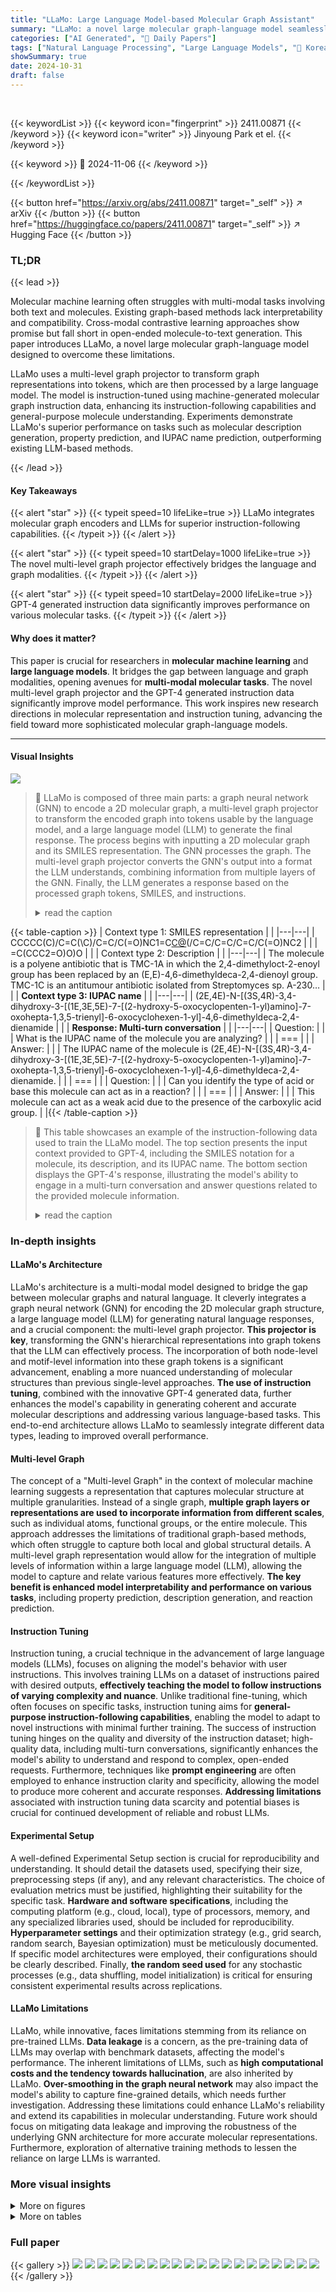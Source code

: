 ```yaml
---
title: "LLaMo: Large Language Model-based Molecular Graph Assistant"
summary: "LLaMo: a novel large molecular graph-language model seamlessly integrates molecular graph encoders and LLMs, achieving state-of-the-art performance in molecule description generation, property predict..."
categories: ["AI Generated", "🤗 Daily Papers"]
tags: ["Natural Language Processing", "Large Language Models", "🏢 Korea University",]
showSummary: true
date: 2024-10-31
draft: false
---
```


<br>

{{< keywordList >}}
{{< keyword icon="fingerprint" >}} 2411.00871 {{< /keyword >}}
{{< keyword icon="writer" >}} Jinyoung Park et el. {{< /keyword >}}
 
{{< keyword >}} 🤗 2024-11-06 {{< /keyword >}}
 
{{< /keywordList >}}

{{< button href="https://arxiv.org/abs/2411.00871" target="_self" >}}
↗ arXiv
{{< /button >}}
{{< button href="https://huggingface.co/papers/2411.00871" target="_self" >}}
↗ Hugging Face
{{< /button >}}


### TL;DR


{{< lead >}}

Molecular machine learning often struggles with multi-modal tasks involving both text and molecules.  Existing graph-based methods lack interpretability and compatibility.  Cross-modal contrastive learning approaches show promise but fall short in open-ended molecule-to-text generation. This paper introduces LLaMo, a novel large molecular graph-language model designed to overcome these limitations. 

LLaMo uses a multi-level graph projector to transform graph representations into tokens, which are then processed by a large language model.  The model is instruction-tuned using machine-generated molecular graph instruction data, enhancing its instruction-following capabilities and general-purpose molecule understanding.  Experiments demonstrate LLaMo's superior performance on tasks such as molecular description generation, property prediction, and IUPAC name prediction, outperforming existing LLM-based methods.

{{< /lead >}}


#### Key Takeaways

{{< alert "star" >}}
{{< typeit speed=10 lifeLike=true >}} LLaMo integrates molecular graph encoders and LLMs for superior instruction-following capabilities. {{< /typeit >}}
{{< /alert >}}

{{< alert "star" >}}
{{< typeit speed=10 startDelay=1000 lifeLike=true >}} The novel multi-level graph projector effectively bridges the language and graph modalities. {{< /typeit >}}
{{< /alert >}}

{{< alert "star" >}}
{{< typeit speed=10 startDelay=2000 lifeLike=true >}} GPT-4 generated instruction data significantly improves performance on various molecular tasks. {{< /typeit >}}
{{< /alert >}}

#### Why does it matter?
This paper is crucial for researchers in **molecular machine learning** and **large language models**. It bridges the gap between language and graph modalities, opening avenues for **multi-modal molecular tasks**. The novel multi-level graph projector and the GPT-4 generated instruction data significantly improve model performance. This work inspires new research directions in molecular representation and instruction tuning, advancing the field toward more sophisticated molecular graph-language models.

------
#### Visual Insights



![](https://arxiv.org/html/2411.00871/x1.png)

> 🔼 LLaMo is composed of three main parts: a graph neural network (GNN) to encode a 2D molecular graph, a multi-level graph projector to transform the encoded graph into tokens usable by the language model, and a large language model (LLM) to generate the final response.  The process begins with inputting a 2D molecular graph and its SMILES representation. The GNN processes the graph. The multi-level graph projector converts the GNN's output into a format the LLM understands, combining information from multiple layers of the GNN. Finally, the LLM generates a response based on the processed graph tokens, SMILES, and instructions.
> <details>
> <summary>read the caption</summary>
> Figure 1: Overall framework of LLaMo. LLaMo consists of a graph neural network, a multi-level graph projector, and a large language model. It first encodes an input 2D molecular graph with the graph neural network and then converts the encoded graph into molecular graph tokens with the multi-level graph projector. Finally, the large language model generates the instruction-following response given the input SMILES, graph tokens, and the instruction.
> </details>





{{< table-caption >}}
| Context type 1: SMILES representation |  | 
|---|---| 
| CCCCC(C)/C=C(\C)/C=C/C(=O)NC1=C[C@]([C@@H](CC1=O)O)(/C=C/C=C/C=C/C(=O)NC2 |  | 
| =C(CCC2=O)O)O |  | 
| Context type 2: Description |  | 
|---|---| 
| The molecule is a polyene antibiotic that is TMC-1A in which the 2,4-dimethyloct-2-enoyl group has been replaced by an (E,E)-4,6-dimethyldeca-2,4-dienoyl group. TMC-1C is an antitumour antibiotic isolated from Streptomyces sp. A-230…<omitted> |  | 
| **Context type 3: IUPAC name** |  | 
|---|---| 
| (2E,4E)-N-[(3S,4R)-3,4-dihydroxy-3-[(1E,3E,5E)-7-[(2-hydroxy-5-oxocyclopenten-1-yl)amino]-7-oxohepta-1,3,5-trienyl]-6-oxocyclohexen-1-yl]-4,6-dimethyldeca-2,4-dienamide |  | 
| **Response: Multi-turn conversation** |  | 
|---|---| 
| Question: |  | 
| What is the IUPAC name of the molecule you are analyzing? |  | 
| === |  | 
| Answer: |  | 
| The IUPAC name of the molecule is (2E,4E)-N-[(3S,4R)-3,4-dihydroxy-3-[(1E,3E,5E)-7-[(2-hydroxy-5-oxocyclopenten-1-yl)amino]-7-oxohepta-1,3,5-trienyl]-6-oxocyclohexen-1-yl]-4,6-dimethyldeca-2,4-dienamide. |  | 
| === |  | 
| Question: |  | 
| Can you identify the type of acid or base this molecule can act as in a reaction? |  | 
| === |  | 
| Answer: |  | 
| This molecule can act as a weak acid due to the presence of the carboxylic acid group. |  |{{< /table-caption >}}

> 🔼 This table showcases an example of the instruction-following data used to train the LLaMo model.  The top section presents the input context provided to GPT-4, including the SMILES notation for a molecule, its description, and its IUPAC name. The bottom section displays the GPT-4's response, illustrating the model's ability to engage in a multi-turn conversation and answer questions related to the provided molecule information.
> <details>
> <summary>read the caption</summary>
> Table 1: One example to illustrate the instruction-following data. The top block shows the contexts such as SMILES, description, and IUPAC name used to prompt GPT, and the bottom block shows the response of GPT-4.
> </details>





### In-depth insights


#### LLaMo's Architecture
LLaMo's architecture is a multi-modal model designed to bridge the gap between molecular graphs and natural language.  It cleverly integrates a graph neural network (GNN) for encoding the 2D molecular graph structure, a large language model (LLM) for generating natural language responses, and a crucial component: the multi-level graph projector.  **This projector is key**, transforming the GNN's hierarchical representations into graph tokens that the LLM can effectively process.  The incorporation of both node-level and motif-level information into these graph tokens is a significant advancement, enabling a more nuanced understanding of molecular structures than previous single-level approaches.  **The use of instruction tuning**, combined with the innovative GPT-4 generated data, further enhances the model's capability in generating coherent and accurate molecular descriptions and addressing various language-based tasks. This end-to-end architecture allows LLaMo to seamlessly integrate different data types, leading to improved overall performance.

#### Multi-level Graph
The concept of a "Multi-level Graph" in the context of molecular machine learning suggests a representation that captures molecular structure at multiple granularities.  Instead of a single graph, **multiple graph layers or representations are used to incorporate information from different scales**, such as individual atoms, functional groups, or the entire molecule. This approach addresses the limitations of traditional graph-based methods, which often struggle to capture both local and global structural details. A multi-level graph representation would allow for the integration of multiple levels of information within a large language model (LLM), allowing the model to capture and relate various features more effectively. **The key benefit is enhanced model interpretability and performance on various tasks**, including property prediction, description generation, and reaction prediction.

#### Instruction Tuning
Instruction tuning, a crucial technique in the advancement of large language models (LLMs), focuses on aligning the model's behavior with user instructions.  This involves training LLMs on a dataset of instructions paired with desired outputs, **effectively teaching the model to follow instructions of varying complexity and nuance**.  Unlike traditional fine-tuning, which often focuses on specific tasks, instruction tuning aims for **general-purpose instruction-following capabilities**, enabling the model to adapt to novel instructions with minimal further training.  The success of instruction tuning hinges on the quality and diversity of the instruction dataset; high-quality data, including multi-turn conversations, significantly enhances the model's ability to understand and respond to complex, open-ended requests.  Furthermore, techniques like **prompt engineering** are often employed to enhance instruction clarity and specificity, allowing the model to produce more coherent and accurate responses.  **Addressing limitations** associated with instruction tuning data scarcity and potential biases is crucial for continued development of reliable and robust LLMs.

#### Experimental Setup
A well-defined Experimental Setup section is crucial for reproducibility and understanding.  It should detail the datasets used, specifying their size, preprocessing steps (if any), and any relevant characteristics. The choice of evaluation metrics must be justified, highlighting their suitability for the specific task.  **Hardware and software specifications**, including the computing platform (e.g., cloud, local), type of processors, memory, and any specialized libraries used, should be included for reproducibility.  **Hyperparameter settings** and their optimization strategy (e.g., grid search, random search, Bayesian optimization) must be meticulously documented.  If specific model architectures were employed, their configurations should be clearly described.  Finally, **the random seed used** for any stochastic processes (e.g., data shuffling, model initialization) is critical for ensuring consistent experimental results across replications.

#### LLaMo Limitations
LLaMo, while innovative, faces limitations stemming from its reliance on pre-trained LLMs.  **Data leakage** is a concern, as the pre-training data of LLMs may overlap with benchmark datasets, affecting the model's performance.  The inherent limitations of LLMs, such as **high computational costs and the tendency towards hallucination**, are also inherited by LLaMo.  **Over-smoothing in the graph neural network** may also impact the model's ability to capture fine-grained details, which needs further investigation. Addressing these limitations could enhance LLaMo's reliability and extend its capabilities in molecular understanding.  Future work should focus on mitigating data leakage and improving the robustness of the underlying GNN architecture for more accurate molecular representations.  Furthermore, exploration of alternative training methods to lessen the reliance on large LLMs is warranted.


### More visual insights

<details>
<summary>More on figures
</summary>


![](https://arxiv.org/html/2411.00871/x2.png)

> 🔼 This figure visualizes the node representations learned by a graph neural network (GNN) at different layers (1, 2, 4, and 5). Each subfigure represents the node embeddings for a specific layer. As the number of layers in the GNN increases, the node representations tend to converge towards similar values, which is known as the 'over-smoothing' problem.  This phenomenon reduces the GNN's capability to distinguish between different nodes and limits its ability to capture the nuanced characteristics within the molecular graph.
> <details>
> <summary>read the caption</summary>
> Figure 2: Node representations of graph encoder with 1,2,4,5 layers. As the number of layers increases, node representations collapse.
> </details>



![](https://arxiv.org/html/2411.00871/x3.png)

> 🔼 This figure illustrates the first stage of a two-stage training pipeline for the LLaMo model.  Stage 1 focuses on aligning the molecular graph encoder and the large language model.  The graph encoder processes a 2D molecular graph, and a multi-level graph projector transforms the resulting node representations into molecular graph tokens, enabling alignment with the large language model.  The language model is frozen during this stage; only the graph encoder and projector are trained. The training objective is to learn effective graph-to-text mappings, improving the model's overall understanding of molecular structures and their language descriptions.
> <details>
> <summary>read the caption</summary>
> (a) Stage 1: graph-language alignment
> </details>



![](https://arxiv.org/html/2411.00871/x4.png)

> 🔼 In the second stage of the two-stage training pipeline, the large language model (LLM) is fine-tuned using LoRA (Low-Rank Adaptation).  The multi-level graph projector continues to be trained concurrently.  This stage focuses on improving the model's instruction-following capabilities and enhancing its understanding of molecular graphs. The instruction-following response generation is used as the training objective.
> <details>
> <summary>read the caption</summary>
> (b) Stage 2: instruction-tuning
> </details>



![](https://arxiv.org/html/2411.00871/x5.png)

> 🔼 LLaMo's training is divided into two stages. Stage 1 pre-trains the graph encoder and multi-level graph projector to align graph and language representations. Stage 2 fine-tunes the large language model (LLM) using Low-Rank Adaptation (LoRA), while continuing to train the projector.  Both stages use instruction-following response generation for training.
> <details>
> <summary>read the caption</summary>
> Figure 3:   Two-stage training pipeline. Stage 1 involves training the graph encoder, and stage 2 entails fine-tuning the LLM using LoRA. In both stages, the multi-level graph projector is continuously trained. All training processes are performed by generating the instruction-following response.
> </details>



![](https://arxiv.org/html/2411.00871/x6.png)

> 🔼 Figure 4 visualizes attention mechanisms within the LLaMo model for generating captions of varying detail levels.  The left panel shows attention weights when producing a coarse-grained caption (high-level overview), and the right panel shows attention weights when generating a fine-grained caption (detailed description). The visualization demonstrates that the model focuses more on high-level features (e.g., overall molecular structure) for coarse captions, and shifts to low-level features (e.g., specific atom and bond details) when generating fine-grained descriptions.
> <details>
> <summary>read the caption</summary>
> Figure 4:  Visualization of attention maps for samples with coarse-grained caption (left) and fine-grained caption (right). The attention scores of high-level features are relatively high when generating coarse-grained captions, whereas those of low-level features are high for fine-grained captions.
> </details>



![](https://arxiv.org/html/2411.00871/x7.png)

> 🔼 Figure 5 presents a comparison of molecular description generation results between two versions of the LLaMo model: one trained without molecular graph data (LLaMo w/o graph) and another trained with it (LLaMo w/ graph).  The input molecule is represented using the SMILES string “C(CCC/C=C\\C/C=C\\CCCCCO)CCCC(=O)[O-1]”. The figure highlights the difference in the generated descriptions.  The top section of the figure visually depicts the molecular graph, the IUPAC name, and the key functional groups used in the generated descriptions for both model versions, aiding in understanding how the presence of molecular graph information impacts the LLaMo model's descriptive capabilities.
> <details>
> <summary>read the caption</summary>
> Figure 5: An example of molecular description generation results of LLaMo w/o graph and LLaMo w/ graph given the molecule (“C(CCC/C=C\\\backslash\C/C=C\\\backslash\CCCCCO)CCCC(=O)[O-1]”). In the top box, the molecular graphs of IUPAC and functional groups in the descriptions are depicted.
> </details>



![](https://arxiv.org/html/2411.00871/x11.png)

> 🔼 This figure compares the molecular description generation results between two versions of the LLaMo model: one without the multi-level graph projector (LLaMo w/o MGProj) and one with it (LLaMo w/ MGProj).  The input molecule, represented by its SMILES string 'C[C@@H1]1CN(C(=O)C2=C(C(=CC=C2)NC(=O)C3=NC=CN=C3)O[C@@H1]1CNC)[C@H1](C)CO', is processed by both models. The top section of the figure shows the input molecule's structure visualized as a graph, along with highlighted functional groups relevant to the descriptions generated by the models. This visualization helps to understand how the models interpret and represent the molecule. The generated descriptions from both models are then presented, illustrating the influence of the multi-level graph projector on the quality and detail of the generated descriptions. The comparison showcases how integrating a multi-level graph projector allows the model to provide richer, more accurate, and chemically meaningful descriptions.
> <details>
> <summary>read the caption</summary>
> Figure 6: An example of molecular description generation results of LLaMo w/o MGProj and LLaMo w/ MGProj given the molecule (“C[C@@H1]1CN(C(=O)C2=C(C(=CC=C2)NC(=O)C3=NC=CN= C3)O[C@@H1]1CNC)[C@H1](C)CO”). In the top box, the molecular graphs of IUPAC and functional groups in the descriptions are depicted.
> </details>



![](https://arxiv.org/html/2411.00871/x12.png)

> 🔼 This figure visualizes the node representations learned by a graph neural network (GNN) at different layers (1, 2, 4, and 5).  Each sub-figure shows the node representations as points in a multi-dimensional space. The main observation is that as the number of layers in the GNN increases, the node representations tend to converge or 'collapse' towards a central point, losing their individual distinctiveness and potentially hindering the network's ability to discriminate between different nodes or structural features within the graph.
> <details>
> <summary>read the caption</summary>
> Figure 7: Node representations of graph encoder with 1,2,4,5 layers. As the number of layers increases, node representations collapse.
> </details>



![](https://arxiv.org/html/2411.00871/x13.png)

> 🔼 Figure 8 presents a comparison of molecular description generation results between two models: LLaMo with graph and LLaMo without graph.  The input molecule, represented by its SMILES string 'CCCCC[C@@H1](CC[C@H1]1[C@@H1](C[C@@H1]([C@@H1]1C/C=C\\CCCC(=O)[O-1])O)O)O)', is identical for both models.  The figure showcases how the inclusion of the molecular graph in LLaMo significantly improves the accuracy and detail of the generated description. The descriptions generated by both models are presented alongside the input molecule's structure, allowing for visual inspection and comparison. The results highlight the importance of incorporating molecular graph information into large language models for more effective and accurate understanding and generation of molecule descriptions.
> <details>
> <summary>read the caption</summary>
> Figure 8: An example of molecular description generation results of LLaMo w/o graph and LLaMo w/ graph given the molecule “CCCCC[C@@H1](CC[C@H1]1[C@@H1](C[C@@H1]([C@@H1] 1C/C=C\\\backslash\CCCC(=O)[O-1])O)O)O)”.
> </details>



</details>




<details>
<summary>More on tables
</summary>


{{< table-caption >}}
| Projector | Molecule description BLEU (<img src="https://arxiv.org/html/2411.00871/uparrow.png">) | Molecule description METEOR (<img src="https://arxiv.org/html/2411.00871/uparrow.png">) | IUPAC prediction BLEU (<img src="https://arxiv.org/html/2411.00871/uparrow.png">) | IUPAC prediction METEOR (<img src="https://arxiv.org/html/2411.00871/uparrow.png">) | Property QA MAE (<img src="https://arxiv.org/html/2411.00871/downarrow.png">) | 
|---|---|---|---|---|---| 
| w/o Graph | 26.1 | 56.6 | 36.3 | 62.2 | 0.013 | 
| MLP (w/ low-level) | 32.4 | 62.1 | 42.2 | 68.4 | 0.009 | 
| MLP (w/ high-level) | 33.8 | 63.4 | 45.5 | 67.4 | 0.008 | 
| MLP (w/ concat) | 34.8 | 64.1 | 47.1 | 70.2 | **0.007** | 
| Resampler | 34.4 | 62.8 | 43.4 | 65.2 | 0.009 | 
| MGProj (w/o motif) | 36.1 | 65.3 | 48.8 | 69.8 | 0.008 | 
| **MGProj (Ours)** | **37.8** | **66.1** | **49.6** | **70.9** | **0.007** | {{< /table-caption >}}
> 🔼 This table presents the performance comparison of various generalist models on three molecular tasks: molecule description generation, IUPAC name prediction, and property prediction.  The performance is measured using metrics appropriate for each task (BLEU, METEOR, MAE).  The models are categorized and compared, showing the impact of instruction tuning, and highlighting a model's ability to handle all three tasks simultaneously versus specializing in one.  Specific model variations are noted, along with sources for experimental results where applicable.
> <details>
> <summary>read the caption</summary>
> Table 2: Performance (%) of generalist models on three tasks: molecule description generation, IUPAC prediction, and property prediction. Mol. Inst. tuned denotes the molecular instruction-tuned model. ∗*∗ The result is not available since LLaMA2 fails generating numerical outputs. ††\dagger† denotes the experimental results drawn from Mol-Instruction [48].
> </details>

{{< table-caption >}}
| Model | Exact↑ | BLEU↑ | Levenshtein↓ | RDK FTS↑ | MACCS FTS↑ | Morgan FTS↑ | Validity↑ |
|---|---|---|---|---|---|---|---| 
| Alpaca† [14] | 0.000 | 0.065 | 41.989 | 0.004 | 0.024 | 0.008 | 0.138 |
| Baize† [51] | 0.000 | 0.044 | 41.500 | 0.004 | 0.025 | 0.009 | 0.097 |
| ChatGLM† [52] | 0.000 | 0.183 | 40.008 | 0.050 | 0.100 | 0.044 | 0.108 |
| LLaMA† [53] | 0.000 | 0.020 | 42.002 | 0.001 | 0.002 | 0.001 | 0.039 |
| Vicuna† [37] | 0.000 | 0.057 | 41.690 | 0.007 | 0.016 | 0.006 | 0.059 |
| LLaMA∗ [53] | 0.012 | 0.804 | 29.947 | 0.499 | 0.649 | 0.407 | **1.000** |
| Mol-Instruction [48] | 0.045 | 0.654 | 27.262 | 0.313 | 0.509 | 0.262 | **1.000** |
| InstructMol-G [54] | 0.153 | 0.906 | 20.155 | 0.519 | 0.717 | 0.457 | **1.000** |
| InstructMol-GS [54] | 0.536 | **0.967** | 10.851 | 0.776 | 0.878 | 0.741 | **1.000** |
| **LLaMo (Ours)** | **0.584** | 0.894 | **6.162** | **0.857** | **0.918** | **0.841** | 0.938 |
| Alpaca† [14] | 0.000 | 0.063 | 46.915 | 0.005 | 0.023 | 0.007 | 0.160 |
| Baize† [51] | 0.000 | 0.095 | 44.714 | 0.025 | 0.050 | 0.023 | 0.112 |
| ChatGLM† [52] | 0.000 | 0.117 | 48.365 | 0.056 | 0.075 | 0.043 | 0.046 |
| LLaMA† [53] | 0.000 | 0.036 | 46.844 | 0.018 | 0.029 | 0.017 | 0.010 |
| Vicuna† [37] | 0.000 | 0.057 | 46.877 | 0.025 | 0.030 | 0.021 | 0.017 |
| LLaMA∗ [53] | 0.000 | 0.283 | 53.510 | 0.136 | 0.294 | 0.106 | **1.000** |
| Mol-Instruction [48] | 0.009 | 0.705 | 31.227 | 0.283 | 0.487 | 0.230 | **1.000** |
| InstructMol-G [54] | 0.114 | 0.586 | 21.271 | 0.422 | 0.523 | 0.285 | **1.000** |
| InstructMol-GS [54] | **0.407** | **0.941** | 13.967 | 0.753 | 0.852 | 0.714 | **1.000** |
| **LLaMo (Ours)** | 0.341 | 0.830 | **12.263** | **0.793** | **0.868** | **0.750** | 0.954 |{{< /table-caption >}}
> 🔼 This table presents the performance comparison of various specialist models on two tasks: molecule captioning and IUPAC name prediction.  The models are evaluated using the PubChem324k and ChEBI-20 datasets for molecule captioning, and a separate dataset for IUPAC name prediction.  Performance is measured using BLEU and METEOR scores. The 'Full ft' column indicates whether the model used full parameter fine-tuning or a more efficient method.
> <details>
> <summary>read the caption</summary>
> Table 3: Performance (%) of specialist models on molecule captioning with the PubChem324k and ChEBI-20 datasets and IUPAC name prediction. Full ft denotes full parameter fine-tuning.
> </details>

{{< table-caption >}}
| Molecule SMILES | The molecule's IUPAC name |
|---|---| 
| COc1cc([C@H]2COc3cc(O)ccc3C2)ccc1O | (3S)-3-(4-hydroxy-3-methoxyphenyl)-3,4-dihydro-2H-chromen-7-ol |
| COc1c([C@@H]2COc3cc(O)ccc3C2)ccc2c1C=CC(C)(C)O2 | (3R)-3-(5-methoxy-2,2-dimethylchromen-6-yl)-3,4-dihydro-2H-chromen-7-ol |
| COC1=CC(=O)C(C2COc3cc(O)ccc3C2)=CC1=O |  |{{< /table-caption >}}
> 🔼 This table presents a comparison of the performance of different types of graph projectors used in the LLaMo model.  It shows the results for three tasks: molecule description generation, IUPAC prediction, and property prediction (using MAE). The table compares the performance of models with no graph projector, MLP-based projectors (with low-level, high-level, and concatenated inputs), a resampler projector, and the proposed multi-level graph projector (MGProj) with and without motif information.
> <details>
> <summary>read the caption</summary>
> Table 4: Performance comparison according to the projector type.
> </details>

{{< table-caption >}}
| Molecule SMILES | Output Value |
|---|---| 
| COCC12OC3CC1C32 | 0.2967 |
| OCCC12CC3C(O1)C32 | 0.305 |
| CCC1C2OC3C1C23C |  |{{< /table-caption >}}
> 🔼 This table presents the results of ablation studies conducted to analyze the impact of different training stages and the use of GPT-generated instruction tuning data on the performance of the LLaMo model.  It shows how each training stage (Stage 1 and Stage 2) and the inclusion or exclusion of GPT-generated data affects the model's performance on three tasks: molecule description generation, IUPAC prediction, and property prediction (measured using BLEU, METEOR, and MAE, respectively). This allows researchers to understand the contribution of each component to the model's overall effectiveness.
> <details>
> <summary>read the caption</summary>
> Table 5: Ablation studies on training stage and GPT-generated instruction tuning data.
> </details>

{{< table-caption >}}
| Instructions | Details |
|---|---| 
| You are an AI chemical assistant, and you are seeing a single molecule. What you see is provided with SMILES representation of the molecule and sentences describing the same molecule you are analyzing. Answer all questions as you are seeing the molecule. |  |
| Ask diverse questions and give corresponding answers. |  |
| Include questions asking about the detailed information of the molecule, including the class, conjugate acid/base, functional groups, chemical role, etc. |  |
| Do not ask any question that cannot be answered confidently. |  |
| Molecule SMILES: {SMILES} |  |
| Caption: {CAPTION} |  |
| Conversation: |  |{{< /table-caption >}}
> 🔼 This table compares the performance of models trained using different methods: without instruction tuning (only Stage 1 pre-training), multi-task learning, and the proposed instruction tuning approach (ours). The performance is evaluated across three tasks: molecule description generation, IUPAC prediction, and property prediction (using Mean Absolute Error).  This allows for a direct comparison of the effectiveness of different training strategies on various downstream tasks.
> <details>
> <summary>read the caption</summary>
> Table 6: Performance comparison according to the training type.
> </details>

{{< table-caption >}}
| Instruction | Detail |
|---|---| 
| You are an AI chemical assistant, and you are seeing a single molecule. What you see is provided with SMILES representation of the molecule and sentences describing the same molecule you are analyzing. In addition, the IUPAC name of the molecule is given. Answer all questions as you are seeing the molecule. |  |
| Ask diverse questions and give corresponding answers. |  |
| Include questions asking about the detailed information of the molecule, including the class, conjugate acid/base, functional groups, chemical role, etc. |  |
| Do not ask any questions that cannot be answered confidently. |  |
| Molecule SMILES: {SMILES} |  |
| Caption: {CAPTION} |  |
| IUPAC: {IUPAC} |  |
| Conversation: |  |{{< /table-caption >}}
> 🔼 Table 7 presents the performance comparison of various models on two chemical reaction prediction tasks: forward reaction prediction and retrosynthesis.  The table shows the performance metrics (Exact, BLEU, Levenshtein, RDK FTS, MACCS FTS, Morgan FTS, and Validity) for different models on these tasks. The models include various baselines (Alpaca, Baize, ChatGLM+, LLaMA+, Vicuna) and instruction-tuned models (LLaMA*, Mol-Instruction, InstructMol-G, InstructMol-GS).  The asterisk (*) indicates that the model was fine-tuned using task-specific instruction data. This allows for a direct comparison of models trained with and without task-specific instruction tuning, showcasing the effects of this training method on performance.
> <details>
> <summary>read the caption</summary>
> Table 7: Performance on chemical reaction tasks, including forward reaction prediction and retrosynthesis. ∗*∗ denotes the model fine-tuned with task-specific instruction data.
> </details>

</details>




### Full paper

{{< gallery >}}
<img src="https://ai-paper-reviewer.com/2411.00871/1.png" class="grid-w50 md:grid-w33 xl:grid-w25" />
<img src="https://ai-paper-reviewer.com/2411.00871/2.png" class="grid-w50 md:grid-w33 xl:grid-w25" />
<img src="https://ai-paper-reviewer.com/2411.00871/3.png" class="grid-w50 md:grid-w33 xl:grid-w25" />
<img src="https://ai-paper-reviewer.com/2411.00871/4.png" class="grid-w50 md:grid-w33 xl:grid-w25" />
<img src="https://ai-paper-reviewer.com/2411.00871/5.png" class="grid-w50 md:grid-w33 xl:grid-w25" />
<img src="https://ai-paper-reviewer.com/2411.00871/6.png" class="grid-w50 md:grid-w33 xl:grid-w25" />
<img src="https://ai-paper-reviewer.com/2411.00871/7.png" class="grid-w50 md:grid-w33 xl:grid-w25" />
<img src="https://ai-paper-reviewer.com/2411.00871/8.png" class="grid-w50 md:grid-w33 xl:grid-w25" />
<img src="https://ai-paper-reviewer.com/2411.00871/9.png" class="grid-w50 md:grid-w33 xl:grid-w25" />
<img src="https://ai-paper-reviewer.com/2411.00871/10.png" class="grid-w50 md:grid-w33 xl:grid-w25" />
<img src="https://ai-paper-reviewer.com/2411.00871/11.png" class="grid-w50 md:grid-w33 xl:grid-w25" />
<img src="https://ai-paper-reviewer.com/2411.00871/12.png" class="grid-w50 md:grid-w33 xl:grid-w25" />
<img src="https://ai-paper-reviewer.com/2411.00871/13.png" class="grid-w50 md:grid-w33 xl:grid-w25" />
<img src="https://ai-paper-reviewer.com/2411.00871/14.png" class="grid-w50 md:grid-w33 xl:grid-w25" />
<img src="https://ai-paper-reviewer.com/2411.00871/15.png" class="grid-w50 md:grid-w33 xl:grid-w25" />
<img src="https://ai-paper-reviewer.com/2411.00871/16.png" class="grid-w50 md:grid-w33 xl:grid-w25" />
<img src="https://ai-paper-reviewer.com/2411.00871/17.png" class="grid-w50 md:grid-w33 xl:grid-w25" />
<img src="https://ai-paper-reviewer.com/2411.00871/18.png" class="grid-w50 md:grid-w33 xl:grid-w25" />
<img src="https://ai-paper-reviewer.com/2411.00871/19.png" class="grid-w50 md:grid-w33 xl:grid-w25" />
<img src="https://ai-paper-reviewer.com/2411.00871/20.png" class="grid-w50 md:grid-w33 xl:grid-w25" />
{{< /gallery >}}